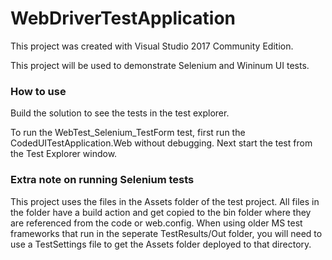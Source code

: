 <h1>WebDriverTestApplication</h1>
<p>
    This project was created with Visual Studio 2017 Community Edition.
</p>
<p>
    This project will be used to demonstrate Selenium and Wininum UI tests.
</p> 
<h3>How to use</h3>
<p>
	Build the solution to see the tests in the test explorer.
</p>
<p>
	To run the WebTest_Selenium_TestForm test, first run the CodedUITestApplication.Web without debugging. 
	Next start the test from the Test Explorer window.
</p>
<h3>Extra note on running Selenium tests</h3>
<p>
This project uses the files in the Assets folder of the test project. All files in the folder have a build action and get copied to the bin folder where they are referenced from the code or web.config.
When using older MS test frameworks that run in the seperate TestResults/Out folder, you will need to use a TestSettings file to get the Assets folder deployed to that directory.
</p>
		

